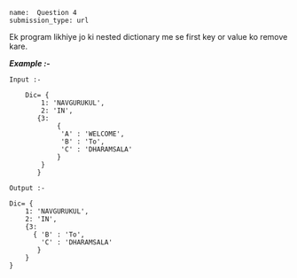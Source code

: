 ```ngMeta
name:  Question 4
submission_type: url
```

Ek program likhiye jo ki nested dictionary me se first key or value ko remove kare.



***Example :-***

`Input :- `
``` 
   	Dic= {
        1: 'NAVGURUKUL',
        2: 'IN',  
  	   {3:
            {
             'A' : 'WELCOME',
             'B' : 'To',
             'C' : 'DHARAMSALA'
            }
        }
       }
 ```
 
`Output :- `
```  
Dic= {
    1: 'NAVGURUKUL',
    2: 'IN',  
  	{3:
      { 'B' : 'To',
        'C' : 'DHARAMSALA'
       }
    }
}
 ```


